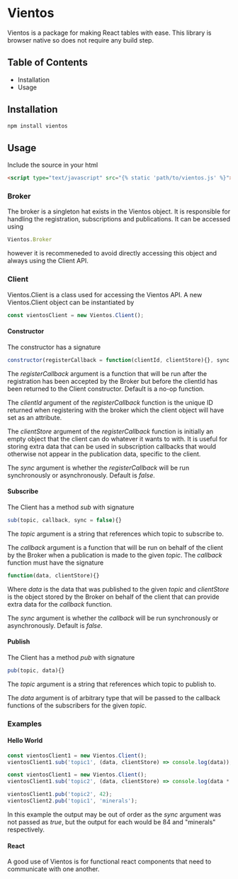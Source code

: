 # Vientos

Vientos is a package for making React tables with ease.
This library is browser native so does not require any build step.

## Table of Contents

- Installation
- Usage

## Installation

```sh
npm install vientos
```

## Usage

Include the source in your html
```html
<script type="text/javascript" src="{% static 'path/to/vientos.js' %}"></script>
```

### Broker

The broker is a singleton hat exists in the Vientos object. It is responsible for handling the registration, subscriptions and publications. It can be accessed using
```js
Vientos.Broker
```
however it is recommeneded to avoid directly accessing this object and always using the Client API.

### Client

Vientos.Client is a class used for accessing the Vientos API.
A new Vientos.Client object can be instantiated by
```js
const vientosClient = new Vientos.Client();
```
#### Constructor

The constructor has a signature
```js
constructor(registerCallback = function(clientId, clientStore){}, sync = false){}
```
The *registerCallback* argument is a function that will be run after the registration has been accepted by the Broker but before the clientId has been returned to the Client constructor. Default is a no-op function.

The *clientId* argument of the *registerCallback* function is the unique ID returned when registering with the broker which the client object will have set as an attribute.

The *clientStore* argument of the *registerCallback* function is initially an empty object that the client can do whatever it wants to with. It is useful for storing extra data that can be used in subscription callbacks that would otherwise not appear in the publication data, specific to the client.

The *sync* argument is whether the *registerCallback* will be run synchronously or asynchronously. Default is *false*.

#### Subscribe

The Client has a method *sub*
with signature
```js
sub(topic, callback, sync = false){}
```

The *topic* argument is a string that references which topic to subscribe to.

The *callback* argument is a function that will be run on behalf of the client by the Broker when a publication is made to the given *topic*. The *callback* function must have the signature
```js
function(data, clientStore){}
```
Where *data* is the data that was published to the given *topic* and *clientStore* is the object stored by the Broker on behalf of the client that can provide extra data for the *callback* function.

The *sync* argument is whether the *callback* will be run synchronously or asynchronously. Default is *false*.

#### Publish

The Client has a method *pub*
with signature
```js
pub(topic, data){}
```

The *topic* argument is a string that references which topic to publish to.

The *data* argument is of arbitrary type that will be passed to the callback functions of the subscribers for the given *topic*.

### Examples

#### Hello World

```js
const vientosClient1 = new Vientos.Client();
vientosClient1.sub('topic1', (data, clientStore) => console.log(data));

const vientosClient1 = new Vientos.Client();
vientosClient1.sub('topic2', (data, clientStore) => console.log(data * 2));

vientosClient1.pub('topic2', 42);
vientosClient2.pub('topic1', 'minerals');
```

In this example the output may be out of order as the *sync* argument was not passed as *true*, but the output for each would be 84 and "minerals" respectively.

#### React

A good use of Vientos is for functional react components that need to communicate with one another.
